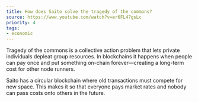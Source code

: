 ```yaml
---
title: How does Saito solve the tragedy of the commons?
source: https://www.youtube.com/watch?v=er6FL47gsLc
priority: 4
tags:
- economic
---
```


Tragedy of the commons is a collective action problem that lets private individuals depleat group resources. In blockchains it happens when people can pay once and put something on-chain forever—creating a long-term cost for other node runners.

Saito has a circular blockchain where old transactions must compete for new space. This makes it so that everyone pays market rates and nobody can pass costs onto others in the future.

